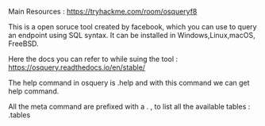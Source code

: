Main Resources : https://tryhackme.com/room/osqueryf8

This is a open soruce tool created by facebook, which you can use to query an endpoint using SQL syntax. It can be installed in Windows,Linux,macOS, FreeBSD.

Here the docs you can refer to while suing the tool :
https://osquery.readthedocs.io/en/stable/

The help command in osquery is .help and with this command we can get help command.

All the meta command are prefixed with a . , to list all the available tables : .tables
